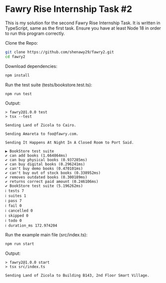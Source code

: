 # Fawry Rise Internship Task #2

This is my solution for the second Fawry Rise Internship Task.
It is written in TypeScript, same as the first task.
Ensure you have at least Node 18 in order to run this program correctly.

Clone the Repo: 

```bash
git clone https://github.com/shenawy29/fawry2.git
cd fawry2
```

Download dependencies:

```bash
npm install
```

Run the test suite (tests/bookstore.test.ts):

``` bash
npm run test
```

Output: 
```
> fawry2@1.0.0 test
> tsx --test

Sending Land of Zicola to Cairo.

Sending Amareta to foo@fawry.com.

Sending It Happens At Night In A Closed Room to Port Said.

▶ BookStore test suite
✔ can add books (1.664864ms)
✔ can buy physical books (0.937285ms)
✔ can buy digital books (0.296241ms)
✔ can't buy demo books (0.470101ms)
✔ can't buy out of stock books (0.338952ms)
✔ removes outdated books (0.300189ms)
✔ returns correct paid amount (0.246106ms)
✔ BookStore test suite (5.196262ms)
ℹ tests 7
ℹ suites 1
ℹ pass 7
ℹ fail 0
ℹ cancelled 0
ℹ skipped 0
ℹ todo 0
ℹ duration_ms 172.974204
```

Run the example main file (src/index.ts):

``` bash
npm run start
```

Output: 
```
> fawry2@1.0.0 start
> tsx src/index.ts

Sending Land of Zicola to Building B143, 2nd Floor Smart Village.
```
